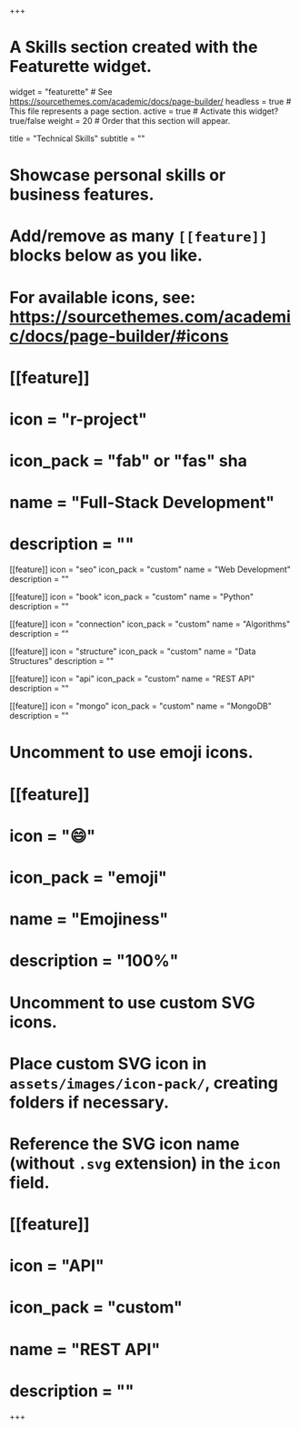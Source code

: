 +++
# A Skills section created with the Featurette widget.
widget = "featurette"  # See https://sourcethemes.com/academic/docs/page-builder/
headless = true  # This file represents a page section.
active = true  # Activate this widget? true/false
weight = 20  # Order that this section will appear.

title = "Technical Skills"
subtitle = ""

# Showcase personal skills or business features.
# 
# Add/remove as many `[[feature]]` blocks below as you like.
# 
# For available icons, see: https://sourcethemes.com/academic/docs/page-builder/#icons


# [[feature]]
 # icon = "r-project"
 # icon_pack = "fab" or "fas" sha
 # name = "Full-Stack Development"
 # description = ""

[[feature]]
  icon = "seo"
  icon_pack = "custom"
  name = "Web Development"
  description = ""
  
[[feature]]
  icon = "book"
  icon_pack = "custom"
  name = "Python"
  description = ""  
  
[[feature]]
  icon = "connection"
  icon_pack = "custom"
  name = "Algorithms"
  description = ""
  
 [[feature]]
 icon = "structure"
 icon_pack = "custom"
 name = "Data Structures"
 description = ""

[[feature]]
  icon = "api"
  icon_pack = "custom"
  name = "REST API"
  description = ""
 
 [[feature]]
  icon = "mongo"
  icon_pack = "custom"
  name = "MongoDB"
  description = ""
  

# Uncomment to use emoji icons.
# [[feature]]
#  icon = ":smile:"
#  icon_pack = "emoji"
#  name = "Emojiness"
#  description = "100%"  

# Uncomment to use custom SVG icons.
# Place custom SVG icon in `assets/images/icon-pack/`, creating folders if necessary.
# Reference the SVG icon name (without `.svg` extension) in the `icon` field.

# [[feature]]
#  icon = "API"
#  icon_pack = "custom"
#  name = "REST API"
#  description = ""
  
+++
